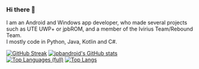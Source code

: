 ### Hi there 👋

<!--
**jpbandroid/jpbandroid** is a ✨ _special_ ✨ repository because its `README.md` (this file) appears on your GitHub profile.
-->

I am an Android and Windows app developer, who made several projects such as UTE UWP+ or jpbROM, and a member of the Ivirius Team/Rebound Team.<br>
I mostly code in Python, Java, Kotlin and C#.

[![GitHub Streak](https://streak-stats.demolab.com?user=jpbandroid&theme=windows-dark)](https://git.io/streak-stats)
[![jpbandroid's GitHub stats](https://github-readme-stats.vercel.app/api?username=jpbandroid)](https://github.com/jpbandroid/jpbandroid/)<br>
[![Top Languages (full)](https://github-readme-stats.vercel.app/api/top-langs/?username=jpbandroid)](https://github.com/jpbandroid/jpbandroid/)
[![Top Langs](https://github-readme-stats.vercel.app/api/top-langs/?username=jpbandroid&layout=donut-vertical)](https://github.com/jpbandroid)
